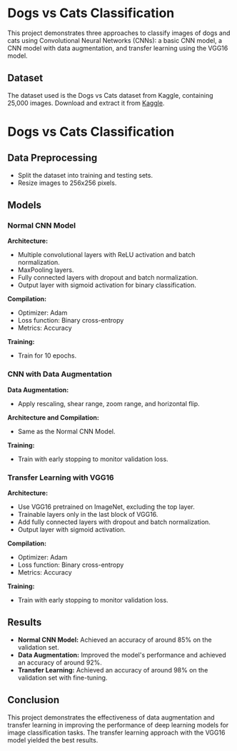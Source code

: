 # Dogs vs Cats Classification

This project demonstrates three approaches to classify images of dogs and cats using Convolutional Neural Networks (CNNs): a basic CNN model, a CNN model with data augmentation, and transfer learning using the VGG16 model.

## Dataset

The dataset used is the Dogs vs Cats dataset from Kaggle, containing 25,000 images. Download and extract it from [Kaggle](https://www.kaggle.com/datasets/salader/dogs-vs-cats).

# Dogs vs Cats Classification

## Data Preprocessing
- Split the dataset into training and testing sets.
- Resize images to 256x256 pixels.

## Models

### Normal CNN Model
**Architecture:**
- Multiple convolutional layers with ReLU activation and batch normalization.
- MaxPooling layers.
- Fully connected layers with dropout and batch normalization.
- Output layer with sigmoid activation for binary classification.

**Compilation:**
- Optimizer: Adam
- Loss function: Binary cross-entropy
- Metrics: Accuracy

**Training:**
- Train for 10 epochs.

### CNN with Data Augmentation
**Data Augmentation:**
- Apply rescaling, shear range, zoom range, and horizontal flip.

**Architecture and Compilation:**
- Same as the Normal CNN Model.

**Training:**
- Train with early stopping to monitor validation loss.

### Transfer Learning with VGG16
**Architecture:**
- Use VGG16 pretrained on ImageNet, excluding the top layer.
- Trainable layers only in the last block of VGG16.
- Add fully connected layers with dropout and batch normalization.
- Output layer with sigmoid activation.

**Compilation:**
- Optimizer: Adam
- Loss function: Binary cross-entropy
- Metrics: Accuracy

**Training:**
- Train with early stopping to monitor validation loss.

## Results
- **Normal CNN Model:** Achieved an accuracy of around 85% on the validation set.
- **Data Augmentation:** Improved the model's performance and achieved an accuracy of around 92%.
- **Transfer Learning:** Achieved an accuracy of around 98% on the validation set with fine-tuning.

## Conclusion
This project demonstrates the effectiveness of data augmentation and transfer learning in improving the performance of deep learning models for image classification tasks. The transfer learning approach with the VGG16 model yielded the best results.
